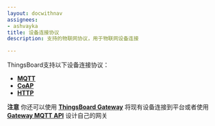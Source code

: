 ```yaml
---
layout: docwithnav
assignees:
- ashvayka
title: 设备连接协议
description: 支持的物联网协议，用于物联网设备连接

---
```


ThingsBoard支持以下设备连接协议：

 - **[MQTT](/docs/reference/mqtt-api)**
 - **[CoAP](/docs/reference/coap-api)**
 - **[HTTP](/docs/reference/http-api)** 

**注意** 你还可以使用 **[ThingsBoard Gateway](/docs/iot-gateway/what-is-iot-gateway/)** 将现有设备连接到平台或者使用 **[Gateway MQTT API](/docs/reference/gateway-mqtt-api/)** 设计自己的网关

